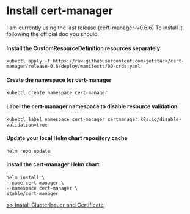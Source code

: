 # Install cert-manager

I am currently using the last release (cert-manager-v0.6.6)
To install it, following the official doc you should:
####  Install the CustomResourceDefinition resources separately
```
kubectl apply -f https://raw.githubusercontent.com/jetstack/cert-manager/release-0.6/deploy/manifests/00-crds.yaml
```
#### Create the namespace for cert-manager
```
kubectl create namespace cert-manager
```
#### Label the cert-manager namespace to disable resource validation
```
kubectl label namespace cert-manager certmanager.k8s.io/disable-validation=true
```
#### Update your local Helm chart repository cache
```
helm repo update
```

#### Install the cert-manager Helm chart
```
helm install \
--name cert-manager \
--namespace cert-manager \
stable/cert-manager
```


[>> Install ClusterIssuer and Certificate](conf_ci_cert.md)

